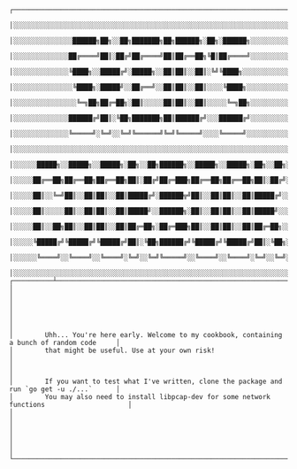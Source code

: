                ┌──────────────────────────────────────────────────────────────────────────┐           
               │░░░░░░░░░░░░░░░░░░░░░░░░░░░░░░░░░░░░░░░░░░░░░░░░░░░░░░░░░░░░░░░░░░░░░░░░░░│           
               │░░░░░░░░░░░░░░░██████╗██╗░░██╗███████╗██╗██████╗░██╗░██████╗░░░░░░░░░░░░░░│           
               │░░░░░░░░░░░░░░██╔════╝██║░██╔╝██╔════╝██║██╔══██╗╚█║██╔════╝░░░░░░░░░░░░░░│           
               │░░░░░░░░░░░░░░╚████╗░░█████╔╝░█████╗░░██║██║░░██║░╚╝╚████╗░░░░░░░░░░░░░░░░│           
               │░░░░░░░░░░░░░░░╚████╗░█████╝░░██╔══╝░░██║██║░░██║░░░░╚████╗░░░░░░░░░░░░░░░│           
               │░░░░░░░░░░░░░░░░╚═╗██╗██╔═██╗░██║░░░░░██║██║░░██║░░░░░╚═╗██╗░░░░░░░░░░░░░░│           
               │░░░░░░░░░░░░░░██████╔╝██║░╚██╗███████╗██║██████╔╝░░░██████╔╝░░░░░░░░░░░░░░│           
               │░░░░░░░░░░░░░░╚═════╝░╚═╝░░╚═╝╚══════╝╚═╝╚═════╝░░░░╚═════╝░░░░░░░░░░░░░░░│           
               │░░░░░░░░░░░░░░░░░░░░░░░░░░░░░░░░░░░░░░░░░░░░░░░░░░░░░░░░░░░░░░░░░░░░░░░░░░│           
               │░░░░░░█████╗░░█████╗░░█████╗░██╗░░██╗██████╗░░█████╗░░█████╗░██╗░░██╗░░░░░│           
               │░░░░░██╔══██╗██╔══██╗██╔══██╗██║░██╔╝██╔═███╗██╔══██╗██╔══██╗██║░██╔╝░░░░░│           
               │░░░░░██║░░╚═╝██║░░██║██║░░██║█████╔╝░██████╦╝██║░░██║██║░░██║█████╔╝░░░░░░│           
               │░░░░░██║░░░░░██║░░██║██║░░██║█████╝░░██████╗░██║░░██║██║░░██║█████╝░░░░░░░│           
               │░░░░░██║░░██╗██║░░██║██║░░██║██╔═██╗░██╔═███╗██║░░██║██║░░██║██╔═██╗░░░░░░│           
               │░░░░░╚█████╔╝╚█████╔╝╚█████╔╝██║░╚██╗██████╔╝╚█████╔╝╚█████╔╝██║░╚██╗░░░░░│           
               │░░░░░░╚════╝░░╚════╝░░╚════╝░╚═╝░░╚═╝╚═════╝░░╚════╝░░╚════╝░╚═╝░░╚═╝░░░░░│           
               │░░░░░░░░░░░░░░░░░░░░░░░░░░░░░░░░░░░░░░░░░░░░░░░░░░░░░░░░░░░░░░░░░░░░░░░░░░│           
    ┌──────────┴──────────────────────────────────────────────────────────────────────────┴──────────┐
    │                                                                                                │
    │                                                                                                │
    │                                                                                                │
    │        Uhh... You're here early. Welcome to my cookbook, containing a bunch of random code     │
    │        that might be useful. Use at your own risk!                                             │
    │                                                                                                │
    │        If you want to test what I've written, clone the package and run `go get -u ./...`      │
    │        You may also need to install libpcap-dev for some network functions                     │
    │                                                                                                │
    │                                                                                                │
    │                                                                                                │
    └────────────────────────────────────────────────────────────────────────────────────────────────┘
